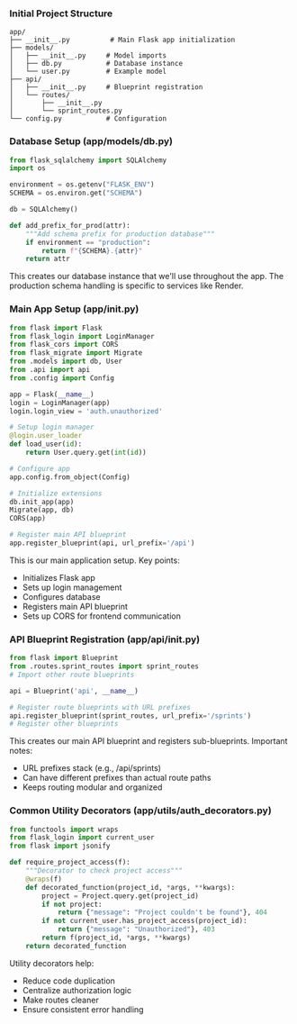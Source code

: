 ### Initial Project Structure
```
app/
├── __init__.py          # Main Flask app initialization
├── models/             
│   ├── __init__.py     # Model imports
│   ├── db.py           # Database instance
│   └── user.py         # Example model
├── api/
│   ├── __init__.py     # Blueprint registration
│   └── routes/
│       ├── __init__.py
│       └── sprint_routes.py
└── config.py           # Configuration
```

### Database Setup (app/models/db.py)
```python
from flask_sqlalchemy import SQLAlchemy
import os

environment = os.getenv("FLASK_ENV")
SCHEMA = os.environ.get("SCHEMA")

db = SQLAlchemy()

def add_prefix_for_prod(attr):
    """Add schema prefix for production database"""
    if environment == "production":
        return f"{SCHEMA}.{attr}"
    return attr
```
This creates our database instance that we'll use throughout the app. The production schema handling is specific to services like Render.

### Main App Setup (app/__init__.py)
```python
from flask import Flask
from flask_login import LoginManager
from flask_cors import CORS
from flask_migrate import Migrate
from .models import db, User
from .api import api
from .config import Config

app = Flask(__name__)
login = LoginManager(app)
login.login_view = 'auth.unauthorized'

# Setup login manager
@login.user_loader
def load_user(id):
    return User.query.get(int(id))

# Configure app
app.config.from_object(Config)

# Initialize extensions
db.init_app(app)
Migrate(app, db)
CORS(app)

# Register main API blueprint
app.register_blueprint(api, url_prefix='/api')
```
This is our main application setup. Key points:
- Initializes Flask app
- Sets up login management
- Configures database
- Registers main API blueprint
- Sets up CORS for frontend communication

### API Blueprint Registration (app/api/__init__.py)
```python
from flask import Blueprint
from .routes.sprint_routes import sprint_routes
# Import other route blueprints

api = Blueprint('api', __name__)

# Register route blueprints with URL prefixes
api.register_blueprint(sprint_routes, url_prefix='/sprints')
# Register other blueprints
```
This creates our main API blueprint and registers sub-blueprints. Important notes:
- URL prefixes stack (e.g., /api/sprints)
- Can have different prefixes than actual route paths
- Keeps routing modular and organized

### Common Utility Decorators (app/utils/auth_decorators.py)
```python
from functools import wraps
from flask_login import current_user
from flask import jsonify

def require_project_access(f):
    """Decorator to check project access"""
    @wraps(f)
    def decorated_function(project_id, *args, **kwargs):
        project = Project.query.get(project_id)
        if not project:
            return {"message": "Project couldn't be found"}, 404
        if not current_user.has_project_access(project_id):
            return {"message": "Unauthorized"}, 403
        return f(project_id, *args, **kwargs)
    return decorated_function
```
Utility decorators help:
- Reduce code duplication
- Centralize authorization logic
- Make routes cleaner
- Ensure consistent error handling

